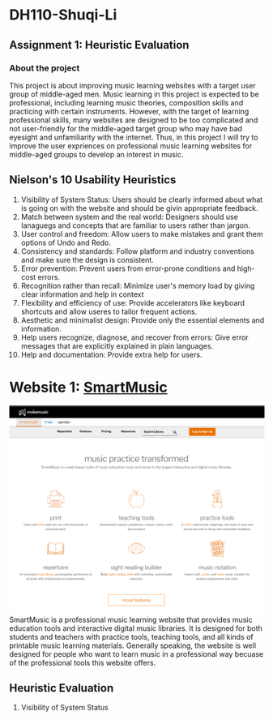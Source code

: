 # DH110-Shuqi-Li
## Assignment 1: Heuristic Evaluation 
### About the project 
This project is about improving music learning websites with a target user group of middle-aged men. Music learning in this project is expected to be professional, including learning music theories, composition skills and practicing with certain instruments. However, with the target of learning professional skills, many websites are designed to be too complicated and not user-friendly for the middle-aged target group who may have bad eyesight and unfamiliarity with the internet. Thus, in this project I will try to improve the user expriences on professional music learning websites for middle-aged groups to develop an interest in music. 

## Nielson's 10 Usability Heuristics 
1. Visibility of System Status: Users should be clearly informed about what is going on with the website and should be givin appropriate feedback. 
2. Match between system and the real world: Designers should use lanaguegs and concepts that are familiar to users rather than jargon. 
3. User control and freedom: Allow users to make mistakes and grant them options of Undo and Redo. 
4. Consistency and standards: Follow platform and industry conventions and make sure the design is consistent. 
5. Error prevention: Prevent users from error-prone conditions and high-cost errors. 
6. Recognition rather than recall: Minimize user's memory load by giving clear information and help in context 
7. Flexibility and efficiency of use: Provide accelerators like keyboard shortcuts and allow useres to tailor frequent actions. 
8. Aesthetic and minimalist design: Provide only the essential elements and information. 
9. Help users recognize, diagnose, and recover from errors: Give error messages that are explicitly explained in plain languages. 
10. Help and documentation: Provide extra help for users. 

# Website 1: [SmartMusic](https://www.smartmusic.com/)

![website1-screenshot](./website1-screenshot.png)
SmartMusic is a professional music learning website that provides music education tools and interactive digital music libraries. It is designed for both students and teachers with practice tools, teaching tools, and all kinds of printable music learning materials. Generally speaking, the website is well designed for people who want to learn music in a professional way becuase of the professional tools this website offers. 

## Heuristic Evaluation 
1. Visibility of System Status 
